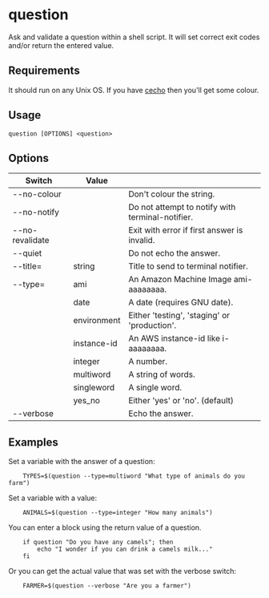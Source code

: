 # question

Ask and validate a question within a shell script. It will set correct exit
codes and/or return the entered value.

## Requirements
It should run on any Unix OS. If you have
[cecho](http://github.com:jonhiggs/cecho.git) then you'll get some colour.

## Usage
`question [OPTIONS] <question>`

## Options


| Switch          | Value            |                                                     |
| --------------- | ---------------- | --------------------------------------------------- |
| --no-colour     |                  | Don't colour the string.
| --no-notify     |                  | Do not attempt to notify with terminal-notifier.
| --no-revalidate |                  | Exit with error if first answer is invalid.
| --quiet         |                  | Do not echo the answer.
| --title=        | string           | Title to send to terminal notifier.
| --type=         | ami              | An Amazon Machine Image ami-aaaaaaaa.
|                 | date             | A date (requires GNU date).
|                 | environment      | Either 'testing', 'staging' or 'production'.
|                 | instance-id      | An AWS instance-id like i-aaaaaaaa.
|                 | integer          | A number.
|                 | multiword        | A string of words.
|                 | singleword       | A single word.
|                 | yes_no           | Either 'yes' or 'no'. (default)
| --verbose       |                  | Echo the answer.


## Examples

Set a variable with the answer of a question:

        TYPES=$(question --type=multiword "What type of animals do you farm")

Set a variable with a value:

        ANIMALS=$(question --type=integer "How many animals")

You can enter a block using the return value of a question.

        if question "Do you have any camels"; then
            echo "I wonder if you can drink a camels milk..."
        fi

Or you can get the actual value that was set with the verbose switch:

        FARMER=$(question --verbose "Are you a farmer")
